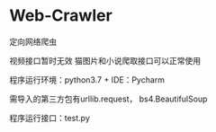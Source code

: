 # Web-Crawler
定向网络爬虫

视频接口暂时无效
猫图片和小说爬取接口可以正常使用


程序运行环境：python3.7 + IDE：Pycharm

需导入的第三方包有urllib.request， bs4.BeautifulSoup

程序运行接口：test.py

